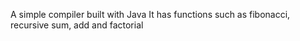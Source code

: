 A simple compiler built with Java
It has functions such as fibonacci, recursive sum, add and factorial
